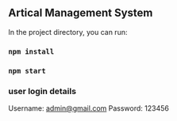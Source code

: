 ## Artical Management System

In the project directory, you can run:

### `npm install`

### `npm start`

### user login details

Username: admin@gmail.com
Password: 123456
